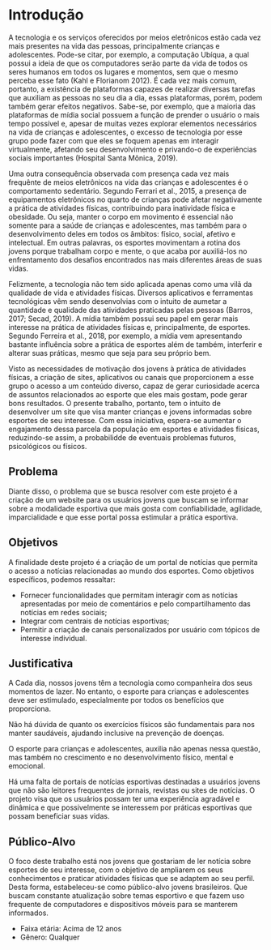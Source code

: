 # Introdução

A tecnologia e os serviços oferecidos por meios eletrônicos estão cada vez mais presentes na vida das pessoas, principalmente crianças e adolescentes. Pode-se citar, por exemplo, a computação Ubíqua, a qual possui a ideia de que os computadores serão parte da vida de todos os seres humanos em todos os lugares e momentos, sem que o mesmo perceba esse fato (Kahl e Florianom 2012). É cada vez mais comum, portanto, a existência de plataformas capazes de realizar diversas tarefas que auxiliam as pessoas no seu dia a dia, essas plataformas, porém, podem também gerar efeitos negativos. Sabe-se, por exemplo, que a maioria das plataformas de mídia social possuem a função de prender o usuário o mais tempo possível e, apesar de muitas vezes explorar elementos necessários na vida de crianças e adolescentes, o excesso de tecnologia por esse grupo pode fazer com que eles se foquem apenas em interagir virtualmente, afetando seu desenvolvimento e privando-o de experiências sociais importantes (Hospital Santa Mônica, 2019).

Uma outra consequência observada com presença cada vez mais frequênte de meios eletrônicos na vida das crianças e adolescentes é o comportamento sedentário. Segundo Ferrari et al., 2015, a presença de equipamentos eletrônicos no quarto de crianças pode afetar negativamente a prática de atividades físicas, contribuindo para inatividade física e obesidade. Ou seja, manter o corpo em movimento é essencial não somente para a saúde de crianças e adolescentes, mas também para o desenvolvimento deles em todos os âmbitos: físico, social, afetivo e intelectual. Em outras palavras, os esportes movimentam a rotina dos jovens porque trabalham corpo e mente, o que acaba por auxiliá-los no enfrentamento dos desafios encontrados nas mais diferentes áreas de suas vidas.

Felizmente, a tecnologia não tem sido aplicada apenas como uma vilã da qualidade de vida e atividades físicas. Diversos aplicativos e ferramentas tecnológicas vêm sendo desenvolvias com o intuito de aumetar a quantidade e qualidade das atividades praticadas pelas pessoas (Barros, 2017; Secad, 2019). A mídia também possui seu papel em gerar mais interesse na prática de atividades físicas e, principalmente, de esportes. Segundo Ferreira et al., 2018, por exemplo, a mídia vem apresentando bastante influência sobre a prática de esportes além de também, interferir e alterar suas práticas, mesmo que seja para seu próprio bem.

Visto as necessidades de motivação dos jovens à prática de atividades físicas, a criação de sites, aplicativos ou canais que proporcionem a esse grupo o acesso a um conteúdo diverso, capaz de gerar curiosidade acerca de assuntos relacionados ao esporte que eles mais gostam, pode gerar bons resultados. O presente trabalho, portanto, tem o intuito de desenvolver um site que visa manter crianças e jovens informadas sobre esportes de seu interesse. Com essa iniciativa, espera-se aumentar o engajamento dessa parcela da população em esportes e atividades físicas, reduzindo-se assim, a probabilidde de eventuais problemas futuros, psicológicos ou físicos.


## Problema

Diante disso, o problema que se busca resolver com este projeto é a criação de um website para os usuários jovens que buscam se informar sobre a modalidade esportiva que mais gosta com confiabilidade, agilidade, imparcialidade e que esse portal possa estimular a prática esportiva.

## Objetivos

A finalidade deste projeto é a criação de um portal de notícias que permita o acesso a notícias relacionadas ao mundo dos esportes. Como objetivos específicos, podemos ressaltar:
- Fornecer funcionalidades que permitam interagir com as notícias apresentadas por meio de comentários e pelo compartilhamento das notícias em redes sociais;
- Integrar com centrais de notícias esportivas;
- Permitir a criação de canais personalizados por usuário com tópicos de interesse individual.



## Justificativa

A Cada dia, nossos jovens têm a tecnologia como companheira dos seus momentos de lazer. No entanto, o esporte para crianças e adolescentes deve ser estimulado, especialmente por todos os benefícios que proporciona.

Não há dúvida de quanto os exercícios físicos são fundamentais para nos manter saudáveis, ajudando inclusive na prevenção de doenças.

O esporte para crianças e adolescentes, auxilia não apenas nessa questão, mas também no crescimento e no desenvolvimento físico, mental e emocional.

Há uma falta de portais de notícias esportivas destinadas a usuários jovens que não são leitores frequentes de jornais, revistas ou sites de notícias. O projeto visa que os usuários possam ter uma experiência agradável e dinâmica e que possivelmente se interessem por práticas esportivas que possam beneficiar suas vidas.

## Público-Alvo


O foco deste trabalho está nos jovens que gostariam de ler notícia sobre esportes de seu interesse, com o objetivo de ampliarem os seus conhecimentos e praticar atividades físicas que se adaptem ao seu perfil. Desta forma, estabeleceu-se como público-alvo jovens brasileiros. Que buscam constante atualização sobre temas esportivo e que fazem uso frequente de computadores e dispositivos móveis para se manterem informados. 
-	Faixa etária: Acima de 12 anos
-	Gênero: Qualquer


